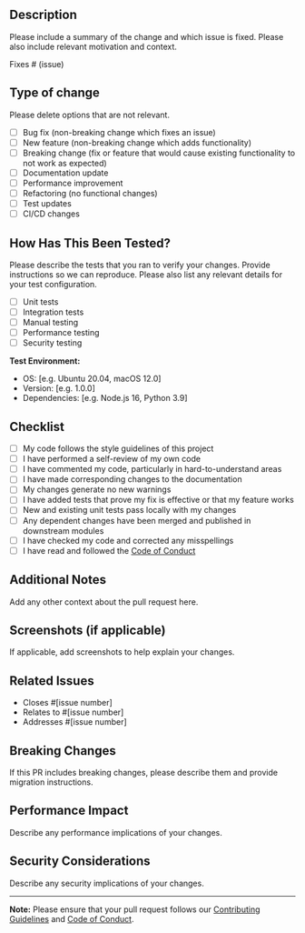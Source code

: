 ## Description

Please include a summary of the change and which issue is fixed. Please also include relevant motivation and context.

Fixes # (issue)

## Type of change

Please delete options that are not relevant.

- [ ] Bug fix (non-breaking change which fixes an issue)
- [ ] New feature (non-breaking change which adds functionality)
- [ ] Breaking change (fix or feature that would cause existing functionality to not work as expected)
- [ ] Documentation update
- [ ] Performance improvement
- [ ] Refactoring (no functional changes)
- [ ] Test updates
- [ ] CI/CD changes

## How Has This Been Tested?

Please describe the tests that you ran to verify your changes. Provide instructions so we can reproduce. Please also list any relevant details for your test configuration.

- [ ] Unit tests
- [ ] Integration tests
- [ ] Manual testing
- [ ] Performance testing
- [ ] Security testing

**Test Environment:**
- OS: [e.g. Ubuntu 20.04, macOS 12.0]
- Version: [e.g. 1.0.0]
- Dependencies: [e.g. Node.js 16, Python 3.9]

## Checklist

- [ ] My code follows the style guidelines of this project
- [ ] I have performed a self-review of my own code
- [ ] I have commented my code, particularly in hard-to-understand areas
- [ ] I have made corresponding changes to the documentation
- [ ] My changes generate no new warnings
- [ ] I have added tests that prove my fix is effective or that my feature works
- [ ] New and existing unit tests pass locally with my changes
- [ ] Any dependent changes have been merged and published in downstream modules
- [ ] I have checked my code and corrected any misspellings
- [ ] I have read and followed the [Code of Conduct](CODE_OF_CONDUCT.md)

## Additional Notes

Add any other context about the pull request here.

## Screenshots (if applicable)

If applicable, add screenshots to help explain your changes.

## Related Issues

- Closes #[issue number]
- Relates to #[issue number]
- Addresses #[issue number]

## Breaking Changes

If this PR includes breaking changes, please describe them and provide migration instructions.

## Performance Impact

Describe any performance implications of your changes.

## Security Considerations

Describe any security implications of your changes.

---

**Note:** Please ensure that your pull request follows our [Contributing Guidelines](CONTRIBUTING.md) and [Code of Conduct](CODE_OF_CONDUCT.md).
